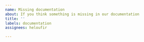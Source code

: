 ```yaml
---
name: Missing documentation
about: If you think something is missing in our documentation
title: ''
labels: documentation
assignees: heloufir

---
```



